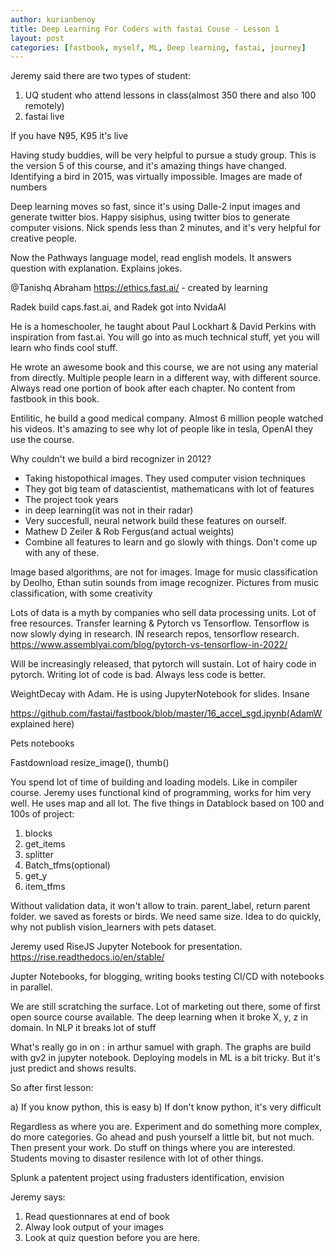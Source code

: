 ```yaml
---
author: kurianbenoy
title: Deep Learning For Coders with fastai Couse - Lesson 1
layout: post
categories: [fastbook, myself, ML, Deep learning, fastai, journey]
---
```


Jeremy said there are two types of student:

1. UQ student who attend lessons in class(almost 350 there and also 100 remotely)
2. fastai live

If you have N95, K95 it's live

Having study buddies, will be very helpful to pursue a study group. This is the version 5 of
this course, and it's amazing things have changed. Identifying a bird in 2015, was
virtually impossible. Images are made of numbers

Deep learning moves so fast, since it's using Dalle-2 input images and generate twitter bios.
Happy sisiphus, using twitter bios to generate computer visions. Nick spends less than 2
minutes, and it's very helpful for creative people.

Now the Pathways language model, read english models. It answers question with explanation.
Explains jokes.

@Tanishq Abraham
https://ethics.fast.ai/ - created by learning

Radek build caps.fast.ai, and Radek got into NvidaAI

He is a homeschooler, he taught about Paul Lockhart & David Perkins with inspiration from fast.ai. You will go into as much technical stuff, yet you will learn who finds cool stuff.

He wrote an awesome book and this course, we are not using any material from directly. Multiple
people learn in a different way, with different source. Always read one portion of book
after each chapter. No content from fastbook in this book.

Entilitic, he build a good medical company. Almost 6 million people watched his videos. It's amazing to see why lot of people like in tesla, OpenAI they use the course.

Why couldn't we build a bird recognizer in 2012?

- Taking histopothical images. They used computer vision techniques
- They got big team of datascientist, mathematicans with lot of features
- The project took years
- in deep learning(it was not in their radar)
- Very succesfull, neural network build these features on ourself. 
- Mathew D Zeiler & Rob Fergus(and actual weights)
- Combine all features to learn and go slowly with things. Don't come up with any of these.

Image based algorithms, are not for images. Image for music classification by Deolho,
Ethan sutin sounds from image recognizer. Pictures from music classification, with some
creativity

Lots of data is a myth by companies who sell data processing units. Lot of free resources.
Transfer learning & Pytorch vs Tensorflow.
Tensorflow is now slowly dying in research. IN research repos, tensorflow research.
https://www.assemblyai.com/blog/pytorch-vs-tensorflow-in-2022/

Will be increasingly released, that pytorch will sustain. Lot of hairy code in pytorch. Writing
lot of code is bad. Always less code is better.

WeightDecay with Adam. He is using JupyterNotebook for slides. Insane

https://github.com/fastai/fastbook/blob/master/16_accel_sgd.ipynb(AdamW explained here)

Pets notebooks

Fastdownload
resize_image(), thumb()

You spend lot of time of building and loading models. Like in compiler course.
Jeremy uses functional kind of programming, works for him very well. He uses map and 
all lot. The five things in Datablock based on 100 and 100s of project:

1. blocks
2. get_items
3. splitter
4. Batch_tfms(optional)
5. get_y
6. item_tfms

Without validation data, it won't allow to train. parent_label, return parent folder. we saved as
forests or birds. We need same size. Idea to do quickly, why not publish vision_learners
with pets dataset.

Jeremy used RiseJS Jupyter Notebook for presentation.
https://rise.readthedocs.io/en/stable/

Jupter Notebooks, for blogging, writing books
testing CI/CD with notebooks in parallel.

We are still scratching the surface. Lot of marketing out there, some of first open source course
available. The deep learning when it broke X, y, z in domain. In NLP it breaks lot of stuff

What's really go in on : in arthur samuel with graph. The graphs are build with gv2 in jupyter
notebook. Deploying models in ML is a bit tricky. But it's just predict and shows results.

So after first lesson:

a) If you know python, this is easy
b) If don't know python, it's very difficult

Regardless as where you are. Experiment and do something more complex, do more categories.
Go ahead and push yourself a little bit, but not much. Then present your work. Do stuff
on things where you are interested. Students moving to disaster resilence with lot of other 
things.

Splunk a patentent project using fradusters identification, envision

Jeremy says: 

1) Read questionnares at end of book
2) Alway look output of your images 
3) Look at quiz question before you are here.

